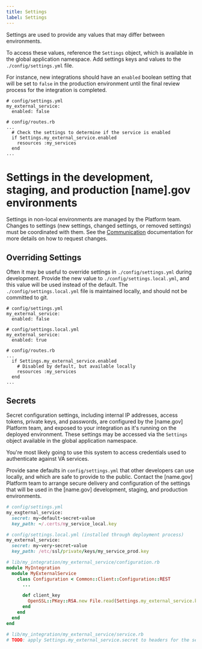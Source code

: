```yaml
---
title: Settings
label: Settings
---
```

Settings are used to provide any values that may differ between
environments.

To access these values, reference the `Settings` object, which is available
in the global application namespace. Add settings keys and values to the
`./config/settings.yml` file.

For instance, new integrations should have an `enabled`
boolean setting that will be set to `false` in the production environment until
the final review process for the integration is completed.

```
# config/settings.yml
my_external_service:
  enabled: false

# config/routes.rb
...
  # Check the settings to determine if the service is enabled
  if Settings.my_external_service.enabled
    resources :my_services
  end
...
```

# Settings in the development, staging, and production [name].gov environments

Settings in non-local environments are managed by the Platform team. Changes to settings (new settings, changed settings, or removed settings) must be coordinated with them. See the [Communication](../05-Build-and-Development/Communication.md) documentation for more details on how to request changes.

## Overriding Settings

Often it may be useful to override settings in `./config/settings.yml` during development. Provide the new value to `./config/settings.local.yml`, and this value will be used instead of the default. The `./config/settings.local.yml`
file is maintained locally, and should not be committed to git.

```
# config/settings.yml
my_external_service:
  enabled: false

# config/settings.local.yml
my_external_service:
  enabled: true

# config/routes.rb
...
  if Settings.my_external_service.enabled
    # Disabled by default, but available locally
    resources :my_services
  end
...
```

## Secrets

Secret configuration settings, including internal IP addresses, access tokens, private keys, and passwords, are configured by the [name.gov] Platform team, and exposed to your integration as it's running on the deployed environment. These settings may be accessed via the `Settings` object available in the global application namespace.

You're most likely going to use this system to access credentials used to authenticate against VA services.

Provide sane defaults in `config/settings.yml` that other developers can use locally, and which are safe to provide to the public. Contact the [name.gov] Platform team to arrange secure delivery and configuration of the settings that will be used in the [name.gov] development, staging, and production environments.

```ruby
# config/settings.yml
my_exgternal_service:
  secret: my-default-secret-value
  key_path: ~/.certs/my_service_local.key

# config/settings.local.yml (installed through deployment process)
my_external_service:
  secret: my-very-secret-value
  key_path: /etc/ssl/private/keys/my_service_prod.key

# lib/my_integration/my_external_service/configuration.rb
module MyIntegration
  module MyExternalService
    class Configuration < Common::Client::Configuration::REST
      ...

      def client_key
        OpenSSL::PKey::RSA.new File.read(Settings.my_external_service.key_path)
      end
    end
  end
end

# lib/my_integration/my_external_service/service.rb
# TODO: apply Settings.my_external_service.secret to headers for the service.  Would be awesome to have a way to do this in the service configuration, or at least in an easier to understand way.
```
